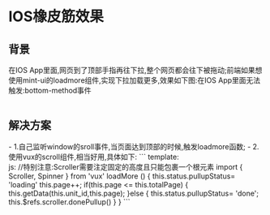 <h1>IOS橡皮筋效果</h1>
<h2>背景</h2>
<p class="danger">
  在IOS App里面,网页到了顶部手指再往下拉,整个网页都会往下被拖动;前端如果想使用mint-ui的loadmore组件,实现下拉加载更多,效果如下图:在IOS App里面无法触发:bottom-method事件
</p>
<img src="./webView/images/pull.gif" alt="">
<h2>解决方案</h2>
- 1.自己监听window的sroll事件,当页面达到顶部的时候,触发loadmore函数;
- 2.使用vux的scroll组件,相当好用,具体如下:
```
template:
<scroller lock-x scrollbar-y use-pulldown :height="scrollHeight-10 + 'px'" @on-pulldown-loading="loadmore" ref="demo3" v-model="status2">
    <div class="msg_wrap"> 
    </div>
    <!-- slot -->
    <div slot="pulldown" class="xs-plugin-pulldown-container xs-plugin-pulldown-down" style="position: absolute; width: 100%; height: 60px; line-height: 60px; top: -60px; text-align: center;">
        <span v-show="status2.pulldownStatus === 'default'"></span>
        <span class="pulldown-arrow" v-show="status2.pulldownStatus === 'down' || status2.pulldownStatus === 'up'" :class="{'rotate': status2.pulldownStatus === 'up'}">加载更多...</span>
        <span v-show="status2.pulldownStatus === 'loading'"><spinner type="ios-small"></spinner></span>
    </div>
</scroller>
js:
//特别注意:Scroller需要注定固定的高度且只能包裹一个根元素
import { Scroller, Spinner  } from 'vux'
loadMore () {
    this.status.pullupStatus= 'loading'
    this.page++;                
    if(this.page <= this.totalPage) {
        this.getData(this.unit_id,this.page);
    }else {
        this.status.pullupStatus= 'done';
        this.$refs.scroller.donePullup()
    }
}
```
